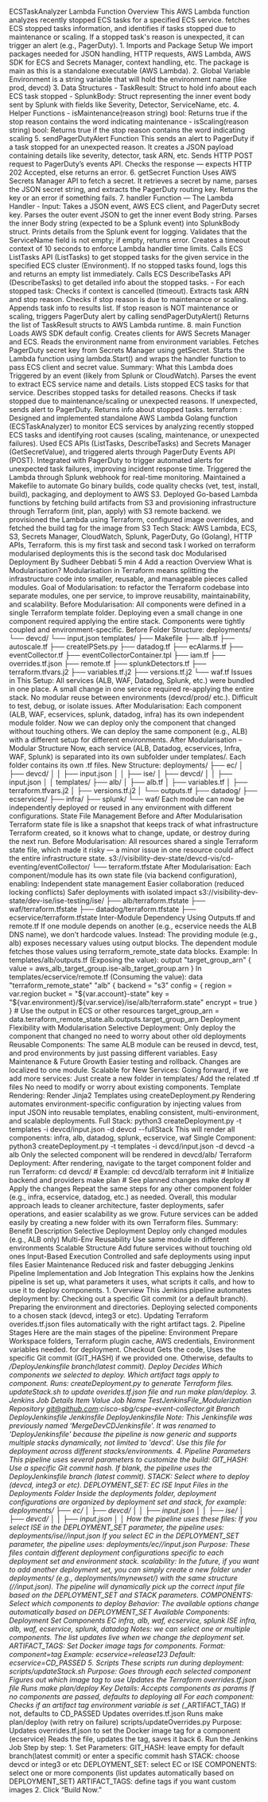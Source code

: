 ECSTaskAnalyzer Lambda Function Overview This AWS Lambda function analyzes recently stopped ECS tasks for a specified ECS service. fetches ECS stopped tasks information, and identifies if tasks stopped due to maintenance or scaling. If a stopped task's reason is unexpected, it can trigger an alert (e.g., PagerDuty). 1. Imports and Package Setup We import packages needed for JSON handling, HTTP requests, AWS Lambda, AWS SDK for ECS and Secrets Manager, context handling, etc. The package is main as this is a standalone executable (AWS Lambda). 2. Global Variable Environment is a string variable that will hold the environment name (like prod, devcd) 3. Data Structures - TaskResult: Struct to hold info about each ECS task stopped - SplunkBody: Struct representing the inner event body sent by Splunk with fields like Severity, Detector, ServiceName, etc. 4. Helper Functions - isMaintenance(reason string) bool: Returns true if the stop reason contains the word indicating maintenance - isScaling(reason string) bool: Returns true if the stop reason contains the word indicating scaling 5. sendPagerDutyAlert Function This sends an alert to PagerDuty if a task stopped for an unexpected reason. It creates a JSON payload containing details like severity, detector, task ARN, etc. Sends HTTP POST request to PagerDuty’s events API. Checks the response — expects HTTP 202 Accepted, else returns an error. 6. getSecret Function Uses AWS Secrets Manager API to fetch a secret. It retrieves a secret by name, parses the JSON secret string, and extracts the PagerDuty routing key. Returns the key or an error if something fails. 7. handler Function — The Lambda Handler - Input: Takes a JSON event, AWS ECS client, and PagerDuty secret key. Parses the outer event JSON to get the inner event Body string. Parses the inner Body string (expected to be a Splunk event) into SplunkBody struct. Prints details from the Splunk event for logging. Validates that the ServiceName field is not empty; if empty, returns error. Creates a timeout context of 10 seconds to enforce Lambda handler time limits. Calls ECS ListTasks API (ListTasks) to get stopped tasks for the given service in the specified ECS cluster (Environment). If no stopped tasks found, logs this and returns an empty list immediately. Calls ECS DescribeTasks API (DescribeTasks) to get detailed info about the stopped tasks. - For each stopped task: Checks if context is cancelled (timeout). Extracts task ARN and stop reason. Checks if stop reason is due to maintenance or scaling. Appends task info to results list. If stop reason is NOT maintenance or scaling, triggers PagerDuty alert by calling sendPagerDutyAlert() Returns the list of TaskResult structs to AWS Lambda runtime. 8. main Function Loads AWS SDK default config. Creates clients for AWS Secrets Manager and ECS. Reads the environment name from environment variables. Fetches PagerDuty secret key from Secrets Manager using getSecret. Starts the Lambda function using lambda.Start() and wraps the handler function to pass ECS client and secret value. Summary: What this Lambda does Triggered by an event (likely from Splunk or CloudWatch). Parses the event to extract ECS service name and details. Lists stopped ECS tasks for that service. Describes stopped tasks for detailed reasons. Checks if task stopped due to maintenance/scaling or unexpected reasons. If unexpected, sends alert to PagerDuty. Returns info about stopped tasks.
terraform : 
Designed and implemented standalone AWS Lambda Golang function (ECSTaskAnalyzer) to monitor ECS services by analyzing recently stopped ECS tasks and identifying root causes (scaling, maintenance, or unexpected failures). Used ECS APIs (ListTasks, DescribeTasks) and Secrets Manager (GetSecretValue), and triggered alerts through PagerDuty Events API (POST). Integrated with PagerDuty to trigger automated alerts for unexpected task failures, improving incident response time. Triggered the Lambda through Splunk webhook for real-time monitoring. Maintained a Makefile to automate Go binary builds, code quality checks (vet, test, install, build), packaging, and deployment to AWS S3. Deployed Go-based Lambda functions by fetching build artifacts from S3 and provisioning infrastructure through Terraform (init, plan, apply) with S3 remote backend. we provisioned the Lambda using Terraform, configured image overrides, and fetched the build tag for the image from S3 Tech Stack: AWS Lambda, ECS, S3, Secrets Manager, CloudWatch, Splunk, PagerDuty, Go (Golang), HTTP APIs, Terraform. this is my first task and second task I worked on terraform modularised deployments this is the second task doc Modularised Deployment By Sudheer Debbati 5 min 4 Add a reaction Overview What is Modularisation? Modularisation in Terraform means splitting the infrastructure code into smaller, reusable, and manageable pieces called modules. Goal of Modularisation: to refactor the Terraform codebase into separate modules, one per service, to improve reusability, maintainability, and scalability. Before Modularisation: All components were defined in a single Terraform template folder. Deploying even a small change in one component required applying the entire stack. Components were tightly coupled and environment-specific. Before Folder Structure: deployments/ └── devcd/ └── input.json templates/ ├── Makefile ├── alb.tf ├── autoscale.tf ├── createIPSets.py ├── datadog.tf ├── ecAlarms.tf ├── eventCollector.tf ├── eventCollectorContainer.tpl ├── iam.tf ├── overrides.tf.json ├── remote.tf ├── splunkDetectors.tf ├── terraform.tfvars.j2 ├── variables.tf.j2 ├── versions.tf.j2 └── waf.tf Issues in This Setup: All services (ALB, WAF, Datadog, Splunk, etc.) were bundled in one place. A small change in one service required re-applying the entire stack. No modular reuse between environments (devcd/prod/ etc.). Difficult to test, debug, or isolate issues. After Modularisation: Each component (ALB, WAF, ecservices, splunk, datadog, infra) has its own independent module folder. Now we can deploy only the component that changed without touching others. We can deploy the same component (e.g., ALB) with a different setup for different environments. After Modularisation – Modular Structure Now, each service (ALB, Datadog, ecservices, Infra, WAF, Splunk) is separated into its own subfolder under templates/. Each folder contains its own .tf files. New Structure: deployments/ ├── ec/ │ ├── devcd/ │ │ ├── input.json │ │ ├── ise/ │ ├── devcd/ │ │ ├── input.json │ │ templates/ ├── alb/ │ ├── alb.tf │ ├── variables.tf │ ├── terraform.tfvars.j2 │ ├── versions.tf.j2 │ └── outputs.tf ├── datadog/ ├── ecservices/ ├── infra/ ├── splunk/ └── waf/ Each module can now be independently deployed or reused in any environment with different configurations. State File Management Before and After Modularisation Terraform state file is like a snapshot that keeps track of what infrastructure Terraform created, so it knows what to change, update, or destroy during the next run. Before Modularisation: All resources shared a single Terraform state file, which made it risky — a minor issue in one resource could affect the entire infrastructure state. s3://visibility-dev-state/devcd-vis/cd-eventing/eventCollector/ └── terraform.tfstate After Modularisation: Each component/module has its own state file (via backend configuration), enabling: Independent state management Easier collaboration (reduced locking conflicts) Safer deployments with isolated impact s3://visibility-dev-state/dev-ise/ise-testing/ise/ ├── alb/terraform.tfstate ├── waf/terraform.tfstate ├── datadog/terraform.tfstate ├── ecservice/terraform.tfstate Inter-Module Dependency Using Outputs.tf and remote.tf If one module depends on another (e.g., ecservice needs the ALB DNS name), we don’t hardcode values. Instead: The providing module (e.g., alb) exposes necessary values using output blocks. The dependent module fetches those values using terraform_remote_state data blocks. Example: In templates/alb/outputs.tf (Exposing the value): output "target_group_arn" { value = aws_alb_target_group.ise-alb_target_group.arn } In templates/ecservice/remote.tf (Consuming the value): data "terraform_remote_state" "alb" { backend = "s3" config = { region = var.region bucket = "${var.account}-state" key = "${var.environment}/${var.service}/ise/alb/terraform.state" encrypt = true } } # Use the output in ECS or other resources target_group_arn = data.terraform_remote_state.alb.outputs.target_group_arn Deployment Flexibility with Modularisation Selective Deployment: Only deploy the component that changed no need to worry about other old deployments Reusable Components: The same ALB module can be reused in devcd, test, and prod environments by just passing different variables. Easy Maintenance & Future Growth Easier testing and rollback. Changes are localized to one module. Scalable for New Services: Going forward, if we add more services: Just create a new folder in templates/ Add the related .tf files No need to modify or worry about existing components. Template Rendering: Render Jinja2 Templates using createDeployment.py Rendering automates environment-specific configuration by injecting values from input JSON into reusable templates, enabling consistent, multi-environment, and scalable deployments. Full Stack: python3 createDeployment.py -t templates -i devcd/input.json -d devcd --fullStack This will render all components: infra, alb, datadog, splunk, ecservice, waf Single Component: python3 createDeployment.py -t templates -i devcd/input.json -d devcd -a alb Only the selected component will be rendered in devcd/alb/ Terraform Deployment: After rendering, navigate to the target component folder and run Terraform: cd devcd/<component> # Example: cd devcd/alb terraform init # Initialize backend and providers make plan # See planned changes make deploy # Apply the changes Repeat the same steps for any other component folder (e.g., infra, ecservice, datadog, etc.) as needed. Overall, this modular approach leads to cleaner architecture, faster deployments, safer operations, and easier scalability as we grow. Future services can be added easily by creating a new folder with its own Terraform files. Summary: Benefit Description Selective Deployment Deploy only changed modules (e.g., ALB only) Multi-Env Reusability Use same module in different environments Scalable Structure Add future services without touching old ones Input-Based Execution Controlled and safe deployments using input files Easier Maintenance Reduced risk and faster debugging Jenkins Pipeline Implementation and Job Integration This explains how the Jenkins pipeline is set up, what parameters it uses, what scripts it calls, and how to use it to deploy components. 1️. Overview This Jenkins pipeline automates deployment by: Checking out a specific Git commit (or a default branch). Preparing the environment and directories. Deploying selected components to a chosen stack (devcd, integ3 or etc). Updating Terraform overides.tf.json files automatically with the right artifact tags. 2️. Pipeline Stages Here are the main stages of the pipeline: Environment Prepare Workspace folders, Terraform plugin cache, AWS credentials, Environment variables needed. for deployment. Checkout Gets the code, Uses the specific Git commit (GIT_HASH) if we provided one. Otherwise, defaults to */DeployJenkinsfile branch(latest commit). Deploy Decides Which components we selected to deploy. Which artifact tags apply to component. Runs: createDeployment.py to generate Terraform files. updateStack.sh to update overides.tf.json file and run make plan/deploy. 3️. Jenkins Job Details Item Value Job Name TestJenkinsFile_Modulerization Repository git@github.com:cisco-sbg/cspe-event-collector.git Branch DeployJenkinsfile Jenkinsfile DeployJenkinsfile Note: This Jenkinsfile was previously named ‘MergeDevCDJenkinsfile'. It was renamed to 'DeployJenkinsfile' because the pipeline is now generic and supports multiple stacks dynamically, not limited to 'devcd'. Use this file for deployment across different stacks/environments. 4️. Pipeline Parameters This pipeline uses several parameters to customize the build: GIT_HASH: Use a specific Git commit hash. If blank, the pipeline uses the DeployJenkinsfile branch (latest commit). STACK: Select where to deploy (devcd, integ3 or etc). DEPLOYMENT_SET: EC ISE Input Files in the Deployments Folder Inside the deployments folder, deployment configurations are organized by deployment set and stack, for example: deployments/ ├── ec/ │ ├── devcd/ │ │ ├── input.json │ │ ├── ise/ │ ├── devcd/ │ │ ├── input.json │ │ How the pipeline uses these files: If you select ISE in the DEPLOYMENT_SET parameter, the pipeline uses: deployments/ise/<STACK>/input.json If you select EC in the DEPLOYMENT_SET parameter, the pipeline uses: deployments/ec/<STACK>/input.json Purpose: These files contain different deployment configurations specific to each deployment set and environment stack. scalability: In the future, if you want to add another deployment set, you can simply create a new folder under deployments/ (e.g., deployments/mynewset/) with the same structure (<deployment set>/<stack>/input.json). The pipeline will dynamically pick up the correct input file based on the DEPLOYMENT_SET and STACK parameters. COMPONENTS: Select which components to deploy Behavior: The available options change automatically based on DEPLOYMENT_SET Available Components: Deployment Set Components EC infra, alb, waf, ecservice, splunk ISE infra, alb, waf, ecservice, splunk, datadog Notes: we can select one or multiple components. The list updates live when we change the deployment set. ARTIFACT_TAGS: Set Docker image tags for components. Format: component=tag Example: ecservice=release123 Default: ecservice=CD_PASSED 5️. Scripts These scripts run during deployment: scripts/updateStack.sh Purpose: Goes through each selected component Figures out which image tag to use Updates the Terraform overrides.tf.json file Runs make plan/deploy Key Details: Accepts components as params If no components are passed, defaults to deploying all For each component: Checks if an artifact tag environment variable is set (*_ARTIFACT_TAG) If not, defaults to CD_PASSED Updates overrides.tf.json Runs make plan/deploy (with retry on failure) scripts/updateOverrides.py Purpose: Updates overrides.tf.json to set the Docker image tag for a component (ecservice) Reads the file, updates the tag, saves it back 6️. Run the Jenkins Job Step by step: 1️. Set Parameters: GIT_HASH: leave empty for default branch(latest commit) or enter a specific commit hash STACK: choose devcd or integ3 or etc DEPLOYMENT_SET: select EC or ISE COMPONENTS: select one or more components (list updates automatically based on DEPLOYMENT_SET) ARTIFACT_TAGS: define tags if you want custom images 2️. Click “Build Now.”
